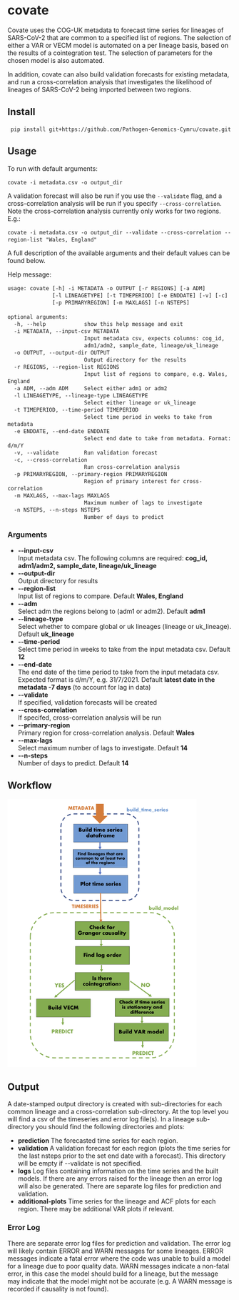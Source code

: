 # covate #
Covate uses the COG-UK metadata to forecast time series for lineages of SARS-CoV-2 that are common to a specified list of regions. The selection of either a VAR or VECM model is automated on a per lineage basis, based on the results of a cointegration test. The selection of parameters for the chosen model is also automated.

In addition, covate can also build validation forecasts for existing metadata, and run a cross-correlation analysis that investigates the likelihood of lineages of SARS-CoV-2 being imported between two regions.

## Install ##
```
 pip install git+https://github.com/Pathogen-Genomics-Cymru/covate.git
```

## Usage ##

To run with default arguments:
```
covate -i metadata.csv -o output_dir
```
A validation forecast will also be run if you use the `--validate` flag, and a cross-correlation analysis will be run if you specify `--cross-correlation`. Note the cross-correlation analysis currently only works for two regions. E.g.:
```
covate -i metadata.csv -o output_dir --validate --cross-correlation --region-list "Wales, England"
```
A full description of the available arguments and their default values can be found below.


Help message:
```
usage: covate [-h] -i METADATA -o OUTPUT [-r REGIONS] [-a ADM]
              [-l LINEAGETYPE] [-t TIMEPERIOD] [-e ENDDATE] [-v] [-c]
              [-p PRIMARYREGION] [-m MAXLAGS] [-n NSTEPS]

optional arguments:
  -h, --help            show this help message and exit
  -i METADATA, --input-csv METADATA
                        Input metadata csv, expects columns: cog_id,
                        adm1/adm2, sample_date, lineage/uk_lineage
  -o OUTPUT, --output-dir OUTPUT
                        Output directory for the results
  -r REGIONS, --region-list REGIONS
                        Input list of regions to compare, e.g. Wales, England
  -a ADM, --adm ADM     Select either adm1 or adm2
  -l LINEAGETYPE, --lineage-type LINEAGETYPE
                        Select either lineage or uk_lineage
  -t TIMEPERIOD, --time-period TIMEPERIOD
                        Select time period in weeks to take from metadata
  -e ENDDATE, --end-date ENDDATE
                        Select end date to take from metadata. Format: d/m/Y
  -v, --validate        Run validation forecast
  -c, --cross-correlation
                        Run cross-correlation analysis
  -p PRIMARYREGION, --primary-region PRIMARYREGION
                        Region of primary interest for cross-correlation
  -m MAXLAGS, --max-lags MAXLAGS
                        Maximum number of lags to investigate
  -n NSTEPS, --n-steps NSTEPS
                        Number of days to predict
```

### Arguments ###
* **--input-csv** <br /> Input metadata csv. The following columns are required: **cog_id, adm1/adm2, sample_date, lineage/uk_lineage**
* **--output-dir** <br /> Output directory for results
* **--region-list** <br /> Input list of regions to compare. Default **Wales, England**
* **--adm** <br /> Select adm the regions belong to (adm1 or adm2). Default **adm1**
* **--lineage-type** <br /> Select whether to compare global or uk lineages (lineage or uk_lineage). Default **uk_lineage**
* **--time-period** <br /> Select time period in weeks to take from the input metadata csv. Default **12**
* **--end-date** <br /> The end date of the time period to take from the input metadata csv. Expected format is d/m/Y, e.g. 31/7/2021. Default **latest date in the metadata -7 days** (to account for lag in data)
* **--validate** <br /> If specified, validation forecasts will be created
* **--cross-correlation** <br /> If specifed, cross-correlation analysis will be run
* **--primary-region** <br /> Primary region for cross-correlation analysis. Default **Wales**
* **--max-lags** <br /> Select maximum number of lags to investigate. Default **14**
* **--n-steps** <br /> Number of days to predict. Default **14**

## Workflow ##
<img height="600" src="https://github.com/Pathogen-Genomics-Cymru/covate/blob/main/covate-workflow.png" />

## Output ##
A date-stamped output directory is created with sub-directories for each common lineage and a cross-correlation sub-directory. At the top level you will find a csv of the timeseries and error log file(s). In a lineage sub-directory you should find the following directories and plots:
* **prediction** The forecasted time series for each region.
* **validation** A validation forecast for each region (plots the time series for the last nsteps prior to the set end date with a forecast). This directory will be empty if --validate is not specified.
* **logs** Log files containing information on the time series and the built models. If there are any errors raised for the lineage then an error log will also be generated. There are separate log files for prediction and validation.
* **additional-plots** Time series for the lineage and ACF plots for each region. There may be additional VAR plots if relevant.

### Error Log ###
There are separate error log files for prediction and validation. The error log will likely contain ERROR and WARN messages for some lineages. ERROR messages indicate a fatal error where the code was unable to build a model for a lineage due to poor quality data. WARN messages indicate a non-fatal error, in this case the model should build for a lineage, but the message may indicate that the model might not be accurate (e.g. A WARN message is recorded if causality is not found). 
